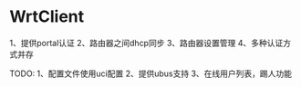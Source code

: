 WrtClient
=========

1、提供portal认证
2、路由器之间dhcp同步
3、路由器设置管理
4、多种认证方式并存


TODO:
1、配置文件使用uci配置
2、提供ubus支持
3、在线用户列表，踢人功能
